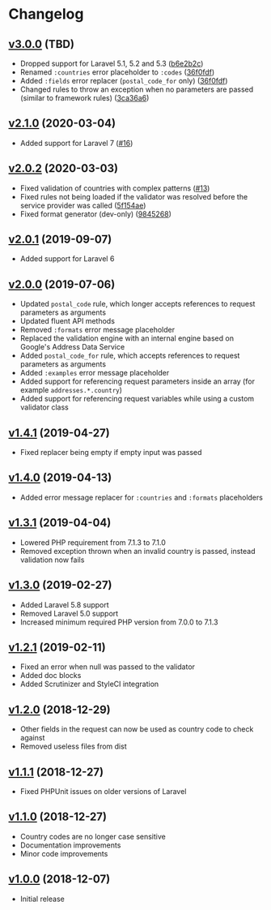 # Changelog

## [v3.0.0](https://github.com/axlon/laravel-postal-code-validation/tree/v3.0.0) (TBD)
- Dropped support for Laravel 5.1, 5.2 and 5.3 ([b6e2b2c](https://github.com/axlon/laravel-postal-code-validation/commit/b6e2b2c7f3c18dbe32169640986170f7521ef2de))
- Renamed `:countries` error placeholder to `:codes` ([36f0fdf](https://github.com/axlon/laravel-postal-code-validation/commit/36f0fdfcde63e62780d57a0db490556bfe659862))
- Added `:fields` error replacer (`postal_code_for` only) ([36f0fdf](https://github.com/axlon/laravel-postal-code-validation/commit/36f0fdfcde63e62780d57a0db490556bfe659862))
- Changed rules to throw an exception when no parameters are passed (similar to framework rules) ([3ca36a6](https://github.com/axlon/laravel-postal-code-validation/commit/3ca36a67790cfd75654d344249fe44ad97ef6543))

## [v2.1.0](https://github.com/axlon/laravel-postal-code-validation/tree/v2.1.0) (2020-03-04)
- Added support for Laravel 7 ([#16](https://github.com/axlon/laravel-postal-code-validation/pull/16))

## [v2.0.2](https://github.com/axlon/laravel-postal-code-validation/tree/v2.0.2) (2020-03-03)
- Fixed validation of countries with complex patterns ([#13](https://github.com/axlon/laravel-postal-code-validation/issues/13))
- Fixed rules not being loaded if the validator was resolved before the service provider was called ([5f154ae](https://github.com/axlon/laravel-postal-code-validation/commit/5f154aeda9a70657c132e82179fcef2ebf3f4bc8))
- Fixed format generator (dev-only) ([9845268](https://github.com/axlon/laravel-postal-code-validation/commit/9845268b1669489c8088e6f4285dff9980e010f5))

## [v2.0.1](https://github.com/axlon/laravel-postal-code-validation/tree/v2.0.1) (2019-09-07)
- Added support for Laravel 6

## [v2.0.0](https://github.com/axlon/laravel-postal-code-validation/tree/v2.0.0) (2019-07-06)
- Updated `postal_code` rule, which longer accepts references to request parameters as arguments
- Updated fluent API methods
- Removed `:formats` error message placeholder
- Replaced the validation engine with an internal engine based on Google's Address Data Service
- Added `postal_code_for` rule, which accepts references to request parameters as arguments
- Added `:examples` error message placeholder
- Added support for referencing request parameters inside an array (for example `addresses.*.country`)
- Added support for referencing request variables while using a custom validator class

## [v1.4.1](https://github.com/axlon/laravel-postal-code-validation/tree/v1.4.1) (2019-04-27)
- Fixed replacer being empty if empty input was passed

## [v1.4.0](https://github.com/axlon/laravel-postal-code-validation/tree/v1.4.0) (2019-04-13)
- Added error message replacer for `:countries` and `:formats` placeholders

## [v1.3.1](https://github.com/axlon/laravel-postal-code-validation/tree/v1.3.1) (2019-04-04)
- Lowered PHP requirement from 7.1.3 to 7.1.0
- Removed exception thrown when an invalid country is passed, instead validation now fails

## [v1.3.0](https://github.com/axlon/laravel-postal-code-validation/tree/v1.3.0) (2019-02-27)
- Added Laravel 5.8 support
- Removed Laravel 5.0 support
- Increased minimum required PHP version from 7.0.0 to 7.1.3

## [v1.2.1](https://github.com/axlon/laravel-postal-code-validation/tree/v1.2.1) (2019-02-11)
- Fixed an error when null was passed to the validator
- Added doc blocks
- Added Scrutinizer and StyleCI integration

## [v1.2.0](https://github.com/axlon/laravel-postal-code-validation/tree/v1.2.0) (2018-12-29)
- Other fields in the request can now be used as country code to check against
- Removed useless files from dist

## [v1.1.1](https://github.com/axlon/laravel-postal-code-validation/tree/v1.1.1) (2018-12-27)
- Fixed PHPUnit issues on older versions of Laravel

## [v1.1.0](https://github.com/axlon/laravel-postal-code-validation/tree/v1.1.0) (2018-12-27)
- Country codes are no longer case sensitive
- Documentation improvements
- Minor code improvements

## [v1.0.0](https://github.com/axlon/laravel-postal-code-validation/tree/v1.0.0) (2018-12-07)
- Initial release

